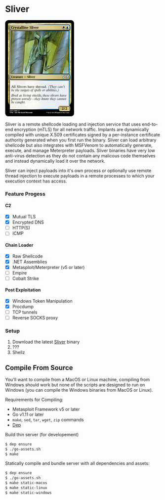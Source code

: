 Sliver
======

![Sliver](/sliver/sliver.jpeg)

Sliver is a remote shellcode loading and injection service that uses end-to-end encryption (mTLS) for all network traffic. Implants are dynamically compiled with unique X.509 certificates signed by a per-instance certificate authority generated when you first run the binary. Sliver can load arbitrary shellcode but also integrates with MSFVenom to automatically generate, execute, and manage Meterpreter payloads. Sliver binaries have very low anti-virus detection as they do not contain any malicous code themselves and instead dynamically load it over the network.

Sliver can inject payloads into it's own process or optionally use remote thread injection to execute payloads in a remote processes to which your execution context has access. 

### Feature Progess

#### C2
- [x] Mutual TLS
- [x] Encrypted DNS
- [ ] HTTP(S)
- [ ] ICMP

#### Chain Loader
- [x] Raw Shellcode
- [x] .NET Assemblies
- [x] Metasploit/Meterpreter (v5 or later)
- [ ] Empire
- [ ] Cobalt Strike

#### Post Exploitation
- [x] Windows Token Manipulation
- [x] Procdump
- [ ] TCP tunnels
- [ ] Reverse SOCKS proxy  

### Setup

1. Download the latest [Sliver](https://github.com/BishopFox/sliver/releases) binary
2. ???
3. Shellz

## Compile From Source

You'll want to compile from a MacOS or Linux machine, compiling from Windows should work but none of the scripts are designed to run on Windows (you can compile the Windows binaries from MacOS or Linux).

Requirements for Compiling:
* Metasploit Framework v5 or later
* Go v1.11 or later
* `make`, `sed`, `tar`, `wget`, `zip` commands
* [Dep](https://golang.github.io/dep/)

Build thin server (for developement)

```
$ dep ensure
$ ./go-assets.sh
$ make
```

Statically compile and bundle server with all dependencies and assets:

```
$ dep ensure
$ ./go-assets.sh
$ make static-macos
$ make static-linux
$ make static-windows
```

